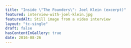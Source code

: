 ```yaml
--- 
title: "Inside \"The Founders\": Joel Klein (excerpt)" 
featured: interview-with-joel-klein.jpg
featuredAlt: Still image from a video interview
layout: "tc-single"
draft: false
hasContentInGallery: true
date: 2016-08-26
--- 
```


